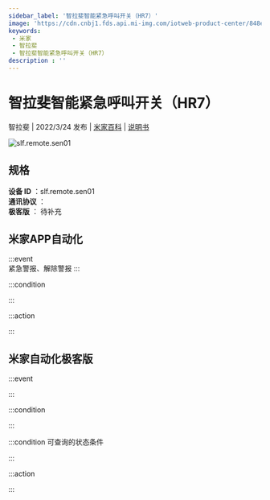 ```yaml
---
sidebar_label: '智拉斐智能紧急呼叫开关（HR7）'
image: 'https://cdn.cnbj1.fds.api.mi-img.com/iotweb-product-center/848e441049d8779e218d61b674f1d8a6_1642417931469.png?GalaxyAccessKeyId=AKVGLQWBOVIRQ3XLEW&Expires=9223372036854775807&Signature=F9jlx/cajXaBv2ityBfnZ5mZCFA='
keywords: 
 - 米家
 - 智拉斐
 - 智拉斐智能紧急呼叫开关（HR7）
description : ''
---
```

# 智拉斐智能紧急呼叫开关（HR7）

智拉斐 | 2022/3/24 发布 | [米家百科](https://home.mi.com/webapp/content/baike/product/index.html?model=slf.remote.sen01) | [说明书](https://home.mi.com/views/introduction.html?model=slf.remote.sen01&region=cn)

![slf.remote.sen01](https://cdn.cnbj1.fds.api.mi-img.com/iotweb-product-center/848e441049d8779e218d61b674f1d8a6_1642417931469.png?GalaxyAccessKeyId=AKVGLQWBOVIRQ3XLEW&Expires=9223372036854775807&Signature=F9jlx/cajXaBv2ityBfnZ5mZCFA=)

## 规格  
> 
**设备 ID** ：slf.remote.sen01  
**通讯协议** ：  
**极客版**  ： 待补充 


## 米家APP自动化  

:::event  
紧急警报、解除警报
:::

:::condition  

:::

:::action   

:::

## 米家自动化极客版  

:::event  

:::

:::condition  

:::

:::condition 可查询的状态条件  

:::

:::action  

:::

        
